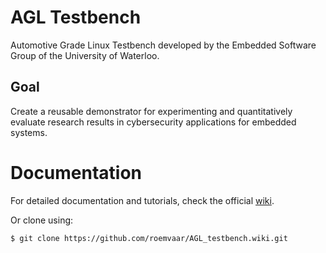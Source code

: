 # AGL Testbench

Automotive Grade Linux Testbench developed by the Embedded
Software Group of the University of Waterloo.

## Goal

Create a reusable demonstrator for experimenting and
quantitatively evaluate research results in cybersecurity applications for embedded systems.

# Documentation

For detailed documentation and tutorials, check the official
[wiki](https://github.com/roemvaar/CAN-examples/wiki).

Or clone using:

```
$ git clone https://github.com/roemvaar/AGL_testbench.wiki.git
```
